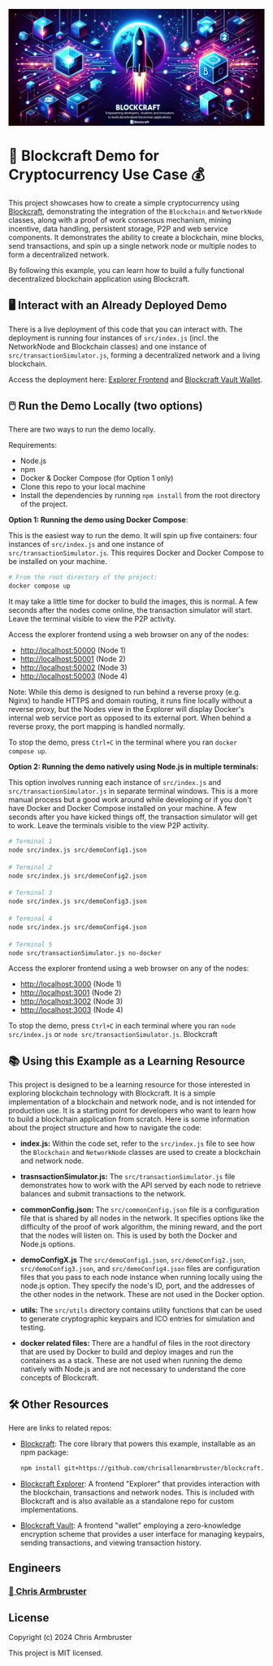 ![Blockcraft](blockcraft.png)

# 🚀 Blockcraft Demo for Cryptocurrency Use Case 💰

This project showcases how to create a simple cryptocurrency using [Blockcraft](https://github.com/chrisallenarmbruster/blockcraft), demonstrating the integration of the `Blockchain` and `NetworkNode` classes, along with a proof of work consensus mechanism, mining incentive, data handling, persistent storage, P2P and web service components. It demonstrates the ability to create a blockchain, mine blocks, send transactions, and spin up a single network node or multiple nodes to form a decentralized network.

By following this example, you can learn how to build a fully functional decentralized blockchain application using Blockcraft.

## 🖥️ Interact with an Already Deployed Demo

There is a live deployment of this code that you can interact with. The deployment is running four instances of `src/index.js` (incl. the NetworkNode and Blockchain classes) and one instance of `src/transactionSimulator.js`, forming a decentralized network and a living blockchain.

Access the deployment here: [Explorer Frontend](https://node1.blockcraft.rev4labs.com) and [Blockcraft Vault Wallet](https://vault.blockcraft.rev4labs.com).

## 🖱️ Run the Demo Locally (two options)

There are two ways to run the demo locally.

Requirements:

- Node.js
- npm
- Docker & Docker Compose (for Option 1 only)
- Clone this repo to your local machine
- Install the dependencies by running `npm install` from the root directory of the project.

**Option 1: Running the demo using Docker Compose**:

This is the easiest way to run the demo. It will spin up five containers: four instances of `src/index.js` and one instance of `src/transactionSimulator.js`. This requires Docker and Docker Compose to be installed on your machine.

```bash
# From the root directory of the project:
docker compose up
```

It may take a little time for docker to build the images, this is normal. A few seconds after the nodes come online, the transaction simulator will start. Leave the terminal visible to view the P2P activity.

Access the explorer frontend using a web browser on any of the nodes:

- [http://localhost:50000](http://localhost:50000) (Node 1)
- [http://localhost:50001](http://localhost:50001) (Node 2)
- [http://localhost:50002](http://localhost:50002) (Node 3)
- [http://localhost:50003](http://localhost:50003) (Node 4)

Note: While this demo is designed to run behind a reverse proxy (e.g. Nginx) to handle HTTPS and domain routing, it runs fine locally without a reverse proxy, but the Nodes view in the Explorer will display Docker's internal web service port as opposed to its external port. When behind a reverse proxy, the port mapping is handled normally.

To stop the demo, press `Ctrl+C` in the terminal where you ran `docker compose up`.

**Option 2: Running the demo natively using Node.js in multiple terminals:**

This option involves running each instance of `src/index.js` and `src/transactionSimulator.js` in separate terminal windows. This is a more manual process but a good work around while developing or if you don't have Docker and Docker Compose installed on your machine. A few seconds after you have kicked things off, the transaction simulator will get to work. Leave the terminals visible to the view P2P activity.

```bash
# Terminal 1
node src/index.js src/demoConfig1.json

# Terminal 2
node src/index.js src/demoConfig2.json

# Terminal 3
node src/index.js src/demoConfig3.json

# Terminal 4
node src/index.js src/demoConfig4.json

# Terminal 5
node src/transactionSimulator.js no-docker
```

Access the explorer frontend using a web browser on any of the nodes:

- [http://localhost:3000](http://localhost:3000) (Node 1)
- [http://localhost:3001](http://localhost:3001) (Node 2)
- [http://localhost:3002](http://localhost:3002) (Node 3)
- [http://localhost:3003](http://localhost:3003) (Node 4)

To stop the demo, press `Ctrl+C` in each terminal where you ran `node src/index.js` or `node src/transactionSimulator.js`.
Blockcraft

## 📚 Using this Example as a Learning Resource

This project is designed to be a learning resource for those interested in exploring blockchain technology with Blockcraft. It is a simple implementation of a blockchain and network node, and is not intended for production use. It is a starting point for developers who want to learn how to build a blockchain application from scratch. Here is some information about the project structure and how to navigate the code:

- **index.js:** Within the code set, refer to the `src/index.js` file to see how the `Blockchain` and `NetworkNode` classes are used to create a blockchain and network node.

- **trasnsactionSimulator.js:** The `src/transactionSimulator.js` file demonstrates how to work with the API served by each node to retrieve balances and submit transactions to the network.

- **commonConfig.json:** The `src/commonConfig.json` file is a configuration file that is shared by all nodes in the network. It specifies options like the difficulty of the proof of work algorithm, the mining reward, and the port that the nodes will listen on. This is used by both the Docker and Node.js options.

- **demoConfigX.js** The `src/demoConfig1.json`, `src/demoConfig2.json`, `src/demoConfig3.json`, and `src/demoConfig4.json` files are configuration files that you pass to each node instance when running locally using the node.js option. They specify the node's ID, port, and the addresses of the other nodes in the network. These are not used in the Docker option.

- **utils:** The `src/utils` directory contains utility functions that can be used to generate cryptographic keypairs and ICO entries for simulation and testing.

- **docker related files:** There are a handful of files in the root directory that are used by Docker to build and deploy images and run the containers as a stack. These are not used when running the demo natively with Node.js and are not necessary to understand the core concepts of Blockcraft.

## 🛠️ Other Resources

Here are links to related repos:

- [Blockcraft](https://github.com/chrisallenarmbruster/blockcraft): The core library that powers this example, installable as an npm package:

  ```bash
  npm install git+https://github.com/chrisallenarmbruster/blockcraft.git
  ```

- [Blockcraft Explorer](https://github.com/chrisallenarmbruster/blockcraft-explorer): A frontend "Explorer" that provides interaction with the blockchain, transactions and network nodes. This is included with Blockcraft and is also available as a standalone repo for custom implementations.
  <br>

- [Blockcraft Vault](https://github.com/chrisallenarmbruster/blockcraft-vault): A frontend "wallet" employing a zero-knowledge encryption scheme that provides a user interface for managing keypairs, sending transactions, and viewing transaction history.

## Engineers

### [🧑 Chris Armbruster](https://github.com/chrisallenarmbruster)

## License

Copyright (c) 2024 Chris Armbruster

This project is MIT licensed.
